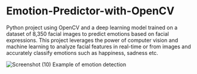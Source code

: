 # Emotion-Predictor-with-OpenCV
Python project using OpenCV and a deep learning model trained on a dataset of 8,350 facial images to predict emotions based on facial expressions. This project leverages the power of computer vision and machine learning to analyze facial features in real-time or from images and accurately classify emotions such as happiness, sadness etc.


![Screenshot (10)](https://github.com/officiallyutso/Emotion-Predictor-with-OpenCV/assets/62977856/5b7554e9-25fb-4dff-a0ae-2a1b793b406e)
Example of emotion detection

